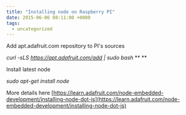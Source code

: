 ```yaml
---
title: "Installing node on Raspberry PI"
date: 2015-06-06 08:11:00 +0000
tags:
  - uncategorized
---
```


Add apt.adafruit.com repository to PI's sources

*curl -sLS https://apt.adafruit.com/add | sudo bash*
**
**

Install latest node

*sudo apt-get install node*

More details here [https://learn.adafruit.com/node-embedded-development/installing-node-dot-js](https://learn.adafruit.com/node-embedded-development/installing-node-dot-js)